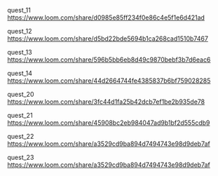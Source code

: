 quest_11  
https://www.loom.com/share/d0985e85ff234f0e86c4e5f1e6d421ad

quest_12  
https://www.loom.com/share/d5bd22bde5694b1ca268cad1510b7467

quest_13  
https://www.loom.com/share/596b5bb6eb8d49c9870bebf3b7d6eac6

quest_14  
https://www.loom.com/share/44d2664744fe4385837b6bf759028285

quest_20  
https://www.loom.com/share/3fc44d1fa25b42dcb7ef1be2b935de78

quest_21  
https://www.loom.com/share/45908bc2eb984047ad9b1bf2d555cdb9

quest_22  
https://www.loom.com/share/a3529cd9ba894d7494743e98d9deb7af

quest_23
https://www.loom.com/share/a3529cd9ba894d7494743e98d9deb7af
